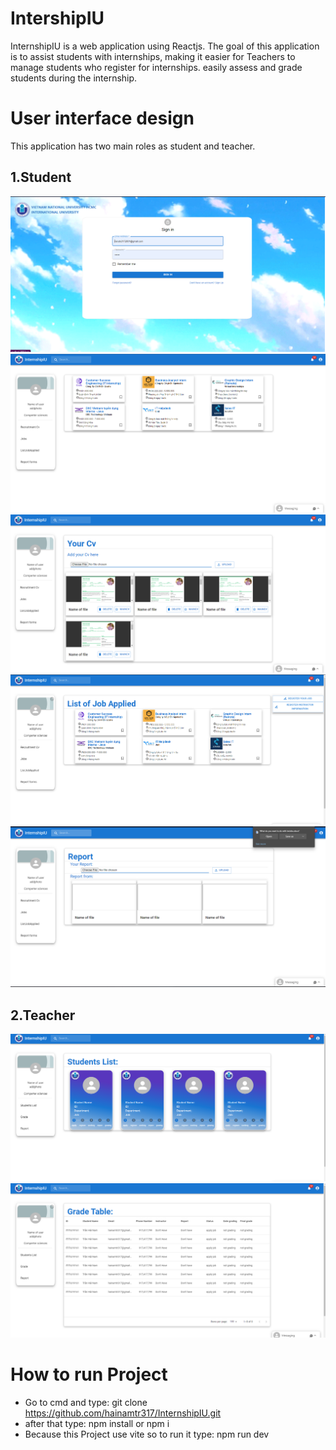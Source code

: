 # IntershipIU
InternshipIU is a web application using Reactjs. The goal of this application is to assist students with internships, making it easier for Teachers to manage students who register for internships. easily assess and grade students during the internship.
# User interface design
This application has two main roles as student and teacher.
## 1.Student
![](https://github.com/hainamtr317/InternshipIU/blob/main/ImageProject/Login.png)
![](https://github.com/hainamtr317/InternshipIU/blob/main/ImageProject/Studentpage.png)
![](https://github.com/hainamtr317/InternshipIU/blob/main/ImageProject/cvpageforstudent.png)
![](https://github.com/hainamtr317/InternshipIU/blob/main/ImageProject/listjobapplied.png)
![](https://github.com/hainamtr317/InternshipIU/blob/main/ImageProject/report%20page.png)
## 2.Teacher
![](https://github.com/hainamtr317/InternshipIU/blob/main/ImageProject/page%20of%20teacher.png)
![](https://github.com/hainamtr317/InternshipIU/blob/main/ImageProject/Grade%20list%20.png)
# How to run Project
- Go to cmd and type: git clone https://github.com/hainamtr317/InternshipIU.git
- after that type: npm install or npm i
- Because this Project use vite so to run it type: npm run dev
